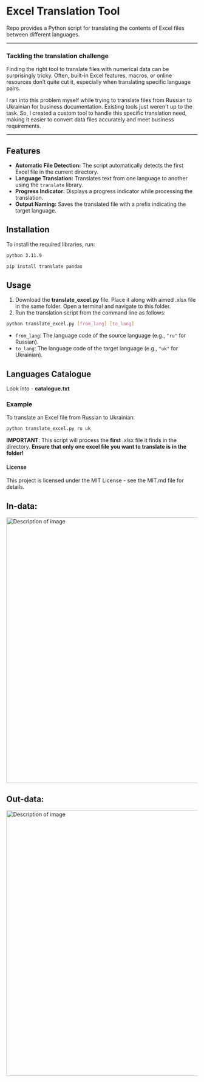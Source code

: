 # Excel Translation Tool

Repo provides a Python script for translating the contents of Excel files between different languages.

---
### Tackling the translation challenge

Finding the right tool to translate files with numerical data can be surprisingly tricky. Often, built-in Excel features, macros, or online resources don’t quite cut it, especially when translating specific language pairs. 

I ran into this problem myself while trying to translate files from Russian to Ukrainian for business documentation. Existing tools just weren't up to the task. So, I created a custom tool to handle this specific translation need, making it easier to convert data files accurately and meet business requirements.

---

## Features

- **Automatic File Detection:** The script automatically detects the first Excel file in the current directory.
- **Language Translation:** Translates text from one language to another using the `translate` library.
- **Progress Indicator:** Displays a progress indicator while processing the translation.
- **Output Naming:** Saves the translated file with a prefix indicating the target language.

## Installation

To install the required libraries, run:

```bash
python 3.11.9
```
```bash
pip install translate pandas
```

## Usage

1. Download the **translate_excel.py** file. Place it along with aimed .xlsx file in the same folder. Open a terminal and navigate to this folder.
2. Run the translation script from the command line as follows:
```bash
python translate_excel.py [from_lang] [to_lang]
```
- `from_lang`: The language code of the source language (e.g., `"ru"` for Russian).
- `to_lang`: The language code of the target language (e.g., `"uk"` for Ukrainian).
  
## Languages Catalogue
Look into - **catalogue.txt**

### Example

To translate an Excel file from Russian to Ukrainian:
```bash
python translate_excel.py ru uk
```

**IMPORTANT**: This script will process the **first** .xlsx file it finds in the directory. **Ensure that only one excel file you want to translate is in the folder!**

#### License

This project is licensed under the MIT License - see the MIT.md file for details.

## In-data:
<img src="https://github.com/user-attachments/assets/f4880462-4cca-4059-9a3f-a4819146463b" alt="Description of image" width="700"/>

## Out-data:
<img src="https://github.com/user-attachments/assets/c0eb7a1f-dfcd-4718-8c74-7fee61e1e210" alt="Description of image" width="700"/>


